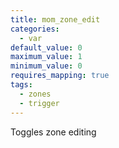 ```yaml
---
title: mom_zone_edit
categories:
  - var
default_value: 0
maximum_value: 1
minimum_value: 0
requires_mapping: true
tags:
  - zones
  - trigger
---
```


Toggles zone editing
